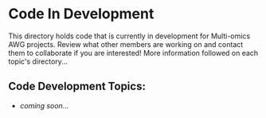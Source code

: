 # Code In Development

This directory holds code that is currently in development for Multi-omics AWG projects. Review what other members are working on and contact them to collaborate if you are interested! More information followed on each topic's directory...

## Code Development Topics:

- *coming soon...*
